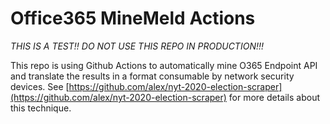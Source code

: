 # Office365 MineMeld Actions

*THIS IS A TEST!! DO NOT USE THIS REPO IN PRODUCTION!!!*

This repo is using Github Actions to automatically mine O365 Endpoint API and translate the results in a format consumable by network security devices.
See [https://github.com/alex/nyt-2020-election-scraper](https://github.com/alex/nyt-2020-election-scraper) for more details about this technique.
